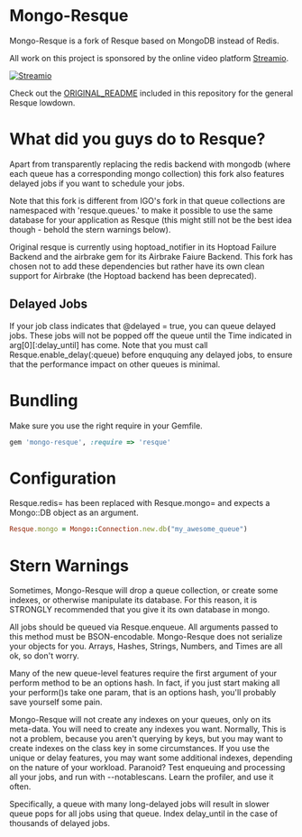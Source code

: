 Mongo-Resque
============

Mongo-Resque is a fork of Resque based on MongoDB instead of Redis.

All work on this project is sponsored by the online video platform [Streamio](http://streamio.com).

[![Streamio](http://d253c4ja9jigvu.cloudfront.net/assets/small-logo.png)](http://streamio.com)

Check out the [ORIGINAL_README][0] included in this repository
for the general Resque lowdown.

What did you guys do to Resque?
===============================

Apart from transparently replacing the redis backend with mongodb
(where each queue has a corresponding mongo collection) this fork
also features delayed jobs if you want to schedule your jobs.

Note that this fork is different from IGO's fork in that queue
collections are namespaced with 'resque.queues.' to make it possible
to use the same database for your application as Resque (this might
still not be the best idea though - behold the stern warnings below).

Original resque is currently using hoptoad_notifier in its Hoptoad Failure
Backend and the airbrake gem for its Airbrake Faiure Backend. This fork has
chosen not to add these dependencies but rather have its own clean support
for Airbrake (the Hoptoad backend has been deprecated).

Delayed Jobs
------------

If your job class indicates that @delayed = true, you can queue
delayed jobs.  These jobs will not be popped off the queue until the
Time indicated in arg[0][:delay_until] has come.  Note that you must
call Resque.enable_delay(:queue) before enququing any delayed jobs, to
ensure that the performance impact on other queues is minimal.

Bundling
========

Make sure you use the right require in your Gemfile.

``` ruby
gem 'mongo-resque', :require => 'resque'
```

Configuration
=============

Resque.redis= has been replaced with Resque.mongo= and expects a Mongo::DB
object as an argument.

``` ruby
Resque.mongo = Mongo::Connection.new.db("my_awesome_queue")
```

Stern Warnings
==============

Sometimes, Mongo-Resque will drop a queue collection, or create some
indexes, or otherwise manipulate its database. For this reason, it is
STRONGLY recommended that you give it its own database in mongo.

All jobs should be queued via Resque.enqueue.  All arguments passed to
this method must be BSON-encodable. Mongo-Resque does not serialize
your objects for you.  Arrays, Hashes, Strings, Numbers, and Times
are all ok, so don't worry.

Many of the new queue-level features require the first argument of
your perform method to be an options hash.  In fact, if you just start
making all your perform()s take one param, that is an options hash,
you'll probably save yourself some pain.

Mongo-Resque will not create any indexes on your queues, only on its
meta-data.  You will need to create any indexes you want.  Normally,
This is not a problem, because you aren't querying by keys, but you may
want to create indexes on the class key in some circumstances.  If you 
use the unique or delay features, you may want some additional indexes, 
depending on the nature of your workload.  Paranoid?  Test enqueuing and 
processing all your jobs, and run with --notablescans.  Learn the profiler,
and use it often.

Specifically, a queue with many long-delayed jobs will result in slower queue pops
for all jobs using that queue.  Index delay_until in the case of
thousands of delayed jobs.

[0]: https://github.com/dbackeus/resque-mongo/blob/master/ORIGINAL_README.markdown
